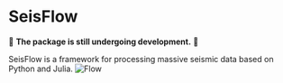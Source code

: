 # SeisFlow

🚨 **The package is still undergoing development.** 🚨

SeisFlow is a framework for processing massive seismic data based on Python and Julia.
![Flow](https://user-images.githubusercontent.com/25765271/145769675-3bef0bdc-ec90-49ce-ad29-f79bf05d7985.png)
